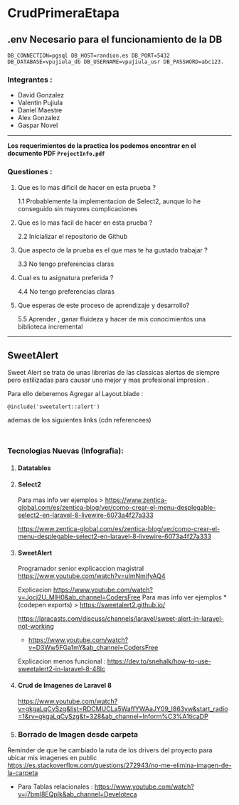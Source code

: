 # CrudPrimeraEtapa




## .env Necesario para el funcionamiento de la DB

` DB_CONNECTION=pgsql
DB_HOST=randion.es
DB_PORT=5432
DB_DATABASE=vpujiula_db
DB_USERNAME=vpujiula_usr
DB_PASSWORD=abc123.
`

### Integrantes :

- David Gonzalez
- Valentin Pujiula  
- Daniel Maestre 
- Alex Gonzalez
- Gaspar Novel

--- 

**Los requerimientos de la practica los podemos encontrar en el documento PDF `ProjectInfo.pdf`**

### Questiones :

1. Que es lo mas dificil de hacer en esta prueba ?

    1.1 Probablemente la implementacion de Select2, aunque lo he conseguido sin mayores complicaciones

1. Que es lo mas facil de hacer en esta prueba ?

    2.2 Inicializar el repositorio de Github

1. Que aspecto de la prueba es el que mas te ha gustado trabajar ?

    3.3 No tengo preferencias claras

1. Cual es tu asignatura preferida ?

    4.4 No tengo preferencias claras

1. Que esperas de este proceso de aprendizaje y desarrollo?

    5.5 Aprender , ganar fluideza y hacer de mis conocimientos una biblioteca incremental



---

## SweetAlert

Sweet Alert se trata de unas librerias de las classicas alertas de siempre pero estilizadas para causar una mejor y mas profesional impresion .

Para  ello deberemos Agregar al Layout.blade :

` @include('sweetalert::alert') `

ademas de los siguientes links (cdn referencees)

` `


### Tecnologias Nuevas (Infografia):


1. #### Datatables 




1. #### Select2
     
     Para mas info ver ejemplos > https://www.zentica-global.com/es/zentica-blog/ver/como-crear-el-menu-desplegable-select2-en-laravel-8-livewire-6073a4f27a333 


     https://www.zentica-global.com/es/zentica-blog/ver/como-crear-el-menu-desplegable-select2-en-laravel-8-livewire-6073a4f27a333



1. #### SweetAlert
    Programador senior explicaccion magistral https://www.youtube.com/watch?v=ulmNmifyAQ4

    Explicacion https://www.youtube.com/watch?v=Jocj2U_MlH0&ab_channel=CodersFree
    Para mas info ver ejemplos *(codepen exports) > https://sweetalert2.github.io/ 

    https://laracasts.com/discuss/channels/laravel/sweet-alert-in-laravel-not-working

    - https://www.youtube.com/watch?v=D3Ww5FGa1mY&ab_channel=CodersFree

    Explicacion menos funcional : https://dev.to/snehalk/how-to-use-sweetalert2-in-laravel-8-48lc

1. #### Crud de Imagenes de Laravel 8 

    https://www.youtube.com/watch?v=gkgaLqCySzg&list=RDCMUCLa5WaffYWAaJY09_l863yw&start_radio=1&rv=gkgaLqCySzg&t=328&ab_channel=Inform%C3%A1ticaDP 

1. ### Borrado de Imagen desde carpeta 

Reminder de que he cambiado la ruta de los drivers del proyecto para ubicar mis imagenes en public 
https://es.stackoverflow.com/questions/272943/no-me-elimina-imagen-de-la-carpeta


- Para Tablas relacionales : https://www.youtube.com/watch?v=j7bml8EQpIk&ab_channel=Develoteca 